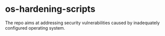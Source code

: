 # os-hardening-scripts
The repo aims at addressing security vulnerabilities caused by inadequately configured operating system.
